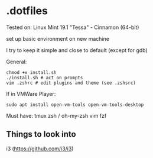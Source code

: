 # .dotfiles

Tested on: Linux Mint 19.1 "Tessa" - Cinnamon (64-bit)

set up basic environment on new machine

I try to keep it simple and close to default (except for gdb)

General:

```
chmod +x install.sh
./install.sh # act on prompts
vim .zshrc # edit plugins and theme (see .zshsrc)
```

If in VMWare Player:

```
sudo apt install open-vm-tools open-vm-tools-desktop
```

Must have:
tmux
zsh / oh-my-zsh
vim
fzf


## Things to look into

i3 (https://github.com/i3/i3)
